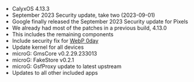 * CalyxOS 4.13.3
* September 2023 Security update, take two (2023-09-01)
* Google finally released the September 2023 Security update for Pixels
* We already had most of the patches in a previous build, 4.13.0
* This includes the remaining components
* Include security fix for [WebP 0day](https://blog.isosceles.com/the-webp-0day/)
* Update kernel for all devices
* microG: GmsCore v0.2.29.233013
* microG: FakeStore v0.2.1
* microG: GsfProxy update to latest upstream
* Updates to all other included apps
